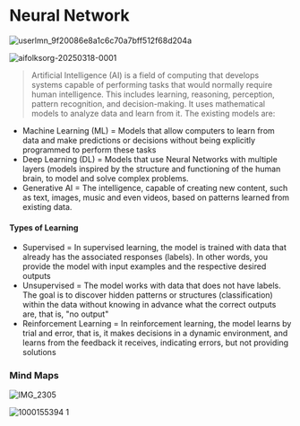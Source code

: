 # Neural Network

![userlmn_9f20086e8a1c6c70a7bff512f68d204a](https://github.com/user-attachments/assets/5bc54d37-652a-4c91-9b58-431267c9f4f4)

![aifolksorg-20250318-0001](https://github.com/user-attachments/assets/2505222b-2e81-40a7-9293-8f238a599180)

> Artificial Intelligence (AI) is a field of computing that develops systems capable of performing tasks that would normally require human intelligence. This includes learning, reasoning, perception, pattern recognition, and decision-making. It uses mathematical models to analyze data and learn from it. The existing models are:

* Machine Learning (ML) = Models that allow computers to learn from data and make predictions or decisions without being explicitly programmed to perform these tasks
* Deep Learning (DL) = Models that use Neural Networks with multiple layers (models inspired by the structure and functioning of the human brain, to model and solve complex problems.
* Generative AI = The intelligence, capable of creating new content, such as text, images, music and even videos, based on patterns learned from existing data.

#### Types of Learning
- Supervised = In supervised learning, the model is trained with data that already has the associated responses (labels). In other words, you provide the model with input examples and the respective desired outputs
- Unsupervised = The model works with data that does not have labels. The goal is to discover hidden patterns or structures (classification) within the data without knowing in advance what the correct outputs are, that is, "no output"
- Reinforcement Learning = In reinforcement learning, the model learns by trial and error, that is, it makes decisions in a dynamic environment, and learns from the feedback it receives, indicating errors, but not providing solutions
  
### Mind Maps

![IMG_2305](https://github.com/user-attachments/assets/dad35b2d-d52f-4f41-b2d2-3f9a41e1bde9)

![1000155394 1](https://github.com/user-attachments/assets/6f3edbf3-9316-41ea-bb76-7d5d3d3cc35f)
